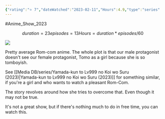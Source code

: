 ```yaml
---
{"rating":"⭐ 7","dateWatched":"2023-02-11","Hours":4.9,"type":"series","subType":"series","title":"Tomo-chan wa Onnanoko!","englishTitle":"Tomo-chan Is a Girl!","year":2023,"dataSource":"MALAPI","url":"https://myanimelist.net/anime/52305/Tomo-chan_wa_Onnanoko","id":52305,"genres":["Comedy","Romance"],"studios":["Lay-duce"],"episodes":13,"duration":"23 min per ep","onlineRating":7.57,"actors":null,"image":"https://cdn.myanimelist.net/images/anime/1444/131828.jpg","released":true,"streamingServices":["Crunchyroll","Aniplus TV","Bahamut Anime Crazy","Laftel"],"airing":true,"airedFrom":"05/01/2023","airedTo":"01/01/1970","watched":false,"lastWatched":"Currently watching","personalRating":0,"tags":["mediaDB/tv/series"],"dg-publish":true,"status":"🟢 watched","permalink":"/media-db/series/tomo-chan-wa-onnanoko-2023/","dgPassFrontmatter":true,"noteIcon":"3","created":"2023-11-14T21:08:36.191+05:30","updated":"2023-12-15T08:27:23.628+05:30"}
---
```


#Anime_Show_2023 
```math
duration = 23
episodes = 13
Hours = duration * episodes / 60
```
<img src="https://cdn.myanimelist.net/images/anime/1444/131828.jpg">

Pretty average Rom-com anime. The whole plot is that our male protagonist doesn't see our female protagonist, Tomo as a girl because she is so tomboyish.

See [[Media DB/series/Yamada-kun to Lv999 no Koi wo Suru (2023)\|Yamada-kun to Lv999 no Koi wo Suru (2023)]] for something similar, if you're a girl and who wants to watch a pleasant Rom-Com.

The story revolves around how she tries to overcome that. Even though it may not be true.

It's not a great show, but if there's nothing much to do in free time, you can watch this.